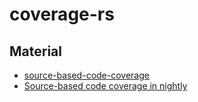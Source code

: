 # coverage-rs


## Material

* [source-based-code-coverage](https://doc.rust-lang.org/nightly/unstable-book/compiler-flags/source-based-code-coverage.html)
* [Source-based code coverage in nightly](https://blog.rust-lang.org/inside-rust/2020/11/12/source-based-code-coverage.html)